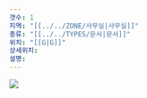 ```yaml
---
갯수: 1
지역: "[[../../ZONE/사무실|사무실]]"
종류: "[[../../TYPES/문서|문서]]"
위치: "[[G|G]]"
상세위치: 
설명: 
---
```

![](http://192.168.50.22/devices/240608_IMG_0227.jpg)